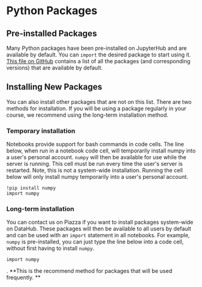 # Python Packages

## Pre-installed Packages

Many Python packages have been pre-installed on JupyterHub and are available by default. You can `import` the desired package to start using it. [This file on GitHub](https://github.com/berkeley-dsep-infra/datahub/blob/prod/user-image/requirements.txt) contains a list of all the packages \(and corresponding versions\) that are available by default.

## Installing New Packages

You can also install other packages that are not on this list. There are two methods for installation. If you will be using a package regularly in your course, we recommend using the long-term installation method.

### Temporary installation

Notebooks provide support for bash commands in code cells. The line below, when run in a notebook code cell, will temporarily install numpy into a user's personal account. `numpy` will then be available for use while the server is running. This cell must be run every time the user's server is restarted. Note, this is not a system-wide installation. Running the cell below will only install numpy temporarily into a user's personal account.

```
!pip install numpy
import numpy
```

### **Long-term installation**

You can contact us on Piazza if you want to install packages system-wide on DataHub. These packages will then be available to all users by default and can be used with an `import` statement in all notebooks. For example, `numpy` is pre-installed, you can just type the line below into a code cell, without first having to install `numpy`.

```
import numpy
```

. **This is the recommend method for packages that will be used frequently. **

